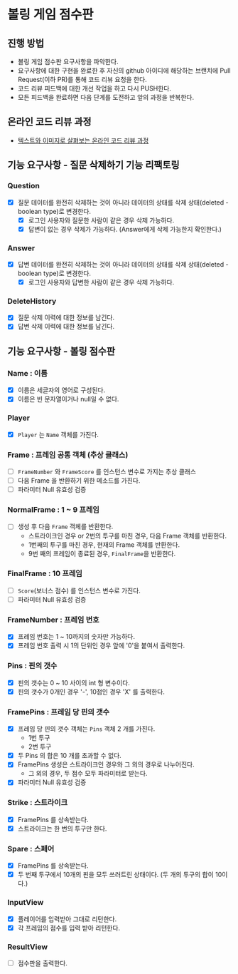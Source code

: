 # 볼링 게임 점수판
## 진행 방법
* 볼링 게임 점수판 요구사항을 파악한다.
* 요구사항에 대한 구현을 완료한 후 자신의 github 아이디에 해당하는 브랜치에 Pull Request(이하 PR)를 통해 코드 리뷰 요청을 한다.
* 코드 리뷰 피드백에 대한 개선 작업을 하고 다시 PUSH한다.
* 모든 피드백을 완료하면 다음 단계를 도전하고 앞의 과정을 반복한다.

## 온라인 코드 리뷰 과정
* [텍스트와 이미지로 살펴보는 온라인 코드 리뷰 과정](https://github.com/next-step/nextstep-docs/tree/master/codereview)

## 기능 요구사항 - 질문 삭제하기 기능 리팩토링
### Question
- [X] 질문 데이터를 완전히 삭제하는 것이 아니라 데이터의 상태를 삭제 상태(deleted - boolean type)로 변경한다.
    - [X] 로그인 사용자와 질문한 사람이 같은 경우 삭제 가능하다.
    - [X] 답변이 없는 경우 삭제가 가능하다. (Answer에게 삭제 가능한지 확인한다.)
    
### Answer
- [X] 답변 데이터를 완전히 삭제하는 것이 아니라 데이터의 상태를 삭제 상태(deleted - boolean type)로 변경한다.
    - [X] 로그인 사용자와 답변한 사람이 같은 경우 삭제 가능하다.
    
### DeleteHistory
- [X] 질문 삭제 이력에 대한 정보를 남긴다.
- [X] 답변 삭제 이력에 대한 정보를  남긴다.

## 기능 요구사항 - 볼링 점수판
### Name : 이름
- [X] 이름은 세글자의 영어로 구성된다.
- [X] 이름은 빈 문자열이거나 null일 수 없다.

### Player
- [X] `Player` 는 `Name` 객체를 가진다.

### Frame : 프레임 공통 객체 (추상 클래스)
- [ ] `FrameNumber` 와 `FrameScore` 를 인스턴스 변수로 가지는 추상 클래스
- [ ] 다음 Frame 을 반환하기 위한 메소드를 가진다.
- [ ] 파라미터 Null 유효성 검증

### NormalFrame : 1 ~ 9 프레임
- [ ] 생성 후 다음 `Frame` 객체를 반환한다.
    - 스트라이크인 경우 or 2번의 투구를 마친 경우, 다음 Frame 객체를 반환한다.
    - 1번째의 투구를 마친 경우, 현재의 Frame 객체를 반환한다.
    - 9번 째의 프레임이 종료된 경우, `FinalFrame`을 반환한다.
    
### FinalFrame : 10 프레임
- [ ] `Score`(보너스 점수) 를 인스턴스 변수로 가진다.
- [ ] 파라미터 Null 유효성 검증

### FrameNumber : 프레임 번호
- [X] 프레임 번호는 1 ~ 10까지의 숫자만 가능하다.
- [X] 프레임 번호 출력 시 1의 단위인 경우 앞에 '0'을 붙여서 출력한다.

### Pins : 핀의 갯수
- [X] 핀의 갯수는 0 ~ 10 사이의 int 형 변수이다.
- [X] 핀의 갯수가 0개인 경우 '-', 10점인 경우 'X' 를 출력한다.

### FramePins : 프레임 당 핀의 갯수
- [X] 프레임 당 핀의 갯수 객체는 `Pins` 객체 2 개를 가진다.
    - 1번 투구
    - 2번 투구
- [X] 두 Pins 의 합은 10 개를 초과할 수 없다.
- [X] FramePins 생성은 스트라이크인 경우와 그 외의 경우로 나누어진다.
    - 그 외의 경우, 두 점수 모두 파라미터로 받는다.
- [X] 파라미터 Null 유효성 검증

### Strike : 스트라이크
- [X] FramePins 를 상속받는다.
- [X] 스트라이크는 한 번의 투구만 한다.

### Spare : 스페어
- [X] FramePins 를 상속받는다.
- [X] 두 번째 투구에서 10개의 핀을 모두 쓰러트린 상태이다. (두 개의 투구의 합이 10이다.) 

### InputView
- [X] 플레이어를 입력받아 그대로 리턴한다.
- [X] 각 프레임의 점수를 입력 받아 리턴한다.

### ResultView
- [ ] 점수판을 출력한다.